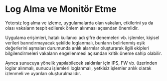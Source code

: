 # Log Alma ve Monitör Etme

Yetersiz log alma ve izleme, uygulamalarda olan vakaları, etkilerini ya da olası vakaların tespit edilerek önlem alınması açısından önemlidir.

Uygulama erişimleri, hatalı kullanıcı adı şifre denemeleri vb. işlemler, kişisel verileri barındırmayacak şekilde loglanmalı, bunların belirlenmiş eşik değerlerini aşmaları durumunda anlık alarmlar oluşturarak ilgili ekipleri bilgilendirmeleri vakaların engellenmesi açısından kritik öneme sahip olabilir.

Ayrıca sunucuya yönelik yapılabilecek saldırılar için IPS, FW vb. üzerinden loglar alınmalı, sunucu işlemleri loglanmalı, yetkisiz işlemler anlık olarak izlenmeli ve uyarıları oluşturulmalıdır.
